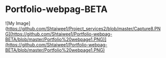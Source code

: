 # Portfolio-webpag-BETA


![My Image](https://github.com/Shtaiwee1/Project_services2/blob/master/Capture8.PNG](https://github.com/Shtaiwee1/Portfolio-webpag-BETA/blob/master/Portfolio%20webpage1.PNG)](https://github.com/Shtaiwee1/Portfolio-webpag-BETA/blob/master/Portfolio%20webpage1.PNG)
